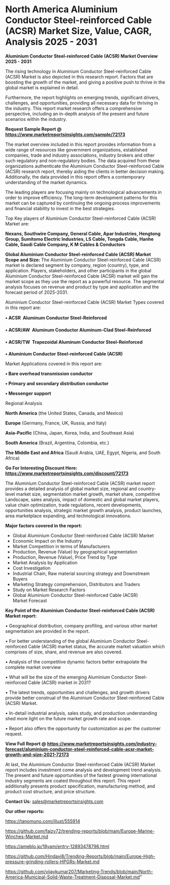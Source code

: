 # North America Aluminium Conductor Steel-reinforced Cable (ACSR) Market Size, Value, CAGR, Analysis 2025 - 2031

<Strong> Aluminium Conductor Steel-reinforced Cable (ACSR) Market Overview 2025 - 2031</strong>

The rising technology in Aluminium Conductor Steel-reinforced Cable (ACSR) Market is also depicted in this research report. Factors that are boosting the growth of the market, and giving a positive push to thrive in the global market is explained in detail.

Furthermore, the report highlights on emerging trends, significant drivers, challenges, and opportunities, providing all necessary data for thriving in the industry. This report market research offers a comprehensive perspective, including an in-depth analysis of the present and future scenarios within the industry.

<strong>Request Sample Report @ <a href=https://www.marketreportsinsights.com/sample/72173>https://www.marketreportsinsights.com/sample/72173</a></strong>

The market overview included in this report provides information from a wide range of resources like government organizations, established companies, trade and industry associations, industry brokers and other such regulatory and non-regulatory bodies. The data acquired from these organizations authenticate the Aluminium Conductor Steel-reinforced Cable (ACSR) research report, thereby aiding the clients in better decision making. Additionally, the data provided in this report offers a contemporary understanding of the market dynamics.

The leading players are focusing mainly on technological advancements in order to improve efficiency. The long-term development patterns for this market can be captured by continuing the ongoing process improvements and financial stability to invest in the best strategies.

Top Key players of Aluminium Conductor Steel-reinforced Cable (ACSR) Market are:

<strong>Nexans, Southwire Company, General Cable, Apar Industries, Hengtong Group, Sumitomo Electric Industries, LS Cable, Tongda Cable, Hanhe Cable, Saudi Cable Company, K M Cables & Conductors</strong>

<strong><b>Global Aluminium Conductor Steel-reinforced Cable (ACSR) Market Scope and Size:</b></strong>
The Aluminium Conductor Steel-reinforced Cable (ACSR) market is declared segment by company, region (country), type, and application. Players, stakeholders, and other participants in the global Aluminium Conductor Steel-reinforced Cable (ACSR) market will gain the market scope as they use the report as a powerful resource. The segmental analysis focuses on revenue and product by type and application and the forecast period of 2025-2031.

Aluminium Conductor Steel-reinforced Cable (ACSR) Market Types covered in this report are:

<strong>• ACSR  Aluminum Conductor Steel-Reinforced

• ACSR/AW  Aluminum Conductor Aluminum-Clad Steel-Reinforced

• ACSR/TW  Trapezoidal Aluminum Conductor Steel-Reinforced

• Aluminium Conductor Steel-reinforced Cable (ACSR)</strong>

Market Applications covered in this report are:

<strong>• Bare overhead transmission conductor

• Primary and secondary distribution conductor

• Messenger support</strong> 

Regional Analysis

<strong>North America</strong> (the United States, Canada, and Mexico)

<strong>Europe</strong> (Germany, France, UK, Russia, and Italy)

<strong>Asia-Pacific</strong> (China, Japan, Korea, India, and Southeast Asia)

<strong>South America</strong> (Brazil, Argentina, Colombia, etc.)

<strong>The Middle East and Africa</strong> (Saudi Arabia, UAE, Egypt, Nigeria, and South Africa)

<strong>Go For Interesting Discount Here: <a href=https://www.marketreportsinsights.com/discount/72173>https://www.marketreportsinsights.com/discount/72173</a></strong>

The Aluminium Conductor Steel-reinforced Cable (ACSR) market report provides a detailed analysis of global market size, regional and country-level market size, segmentation market growth, market share, competitive Landscape, sales analysis, impact of domestic and global market players, value chain optimization, trade regulations, recent developments, opportunities analysis, strategic market growth analysis, product launches, area marketplace expanding, and technological innovations.

<strong><b>Major factors covered in the report:</b></strong>
<ul>
  <li>Global Aluminium Conductor Steel-reinforced Cable (ACSR) Market </li>
  <li>Economic Impact on the Industry</li>
  <li>Market Competition in terms of Manufacturers</li>
  <li>Production, Revenue (Value) by geographical segmentation</li>
  <li>Production, Revenue (Value), Price Trend by Type</li>
  <li>Market Analysis by Application</li>
  <li>Cost Investigation</li>
  <li>Industrial Chain, Raw material sourcing strategy and Downstream Buyers</li>
  <li>Marketing Strategy comprehension, Distributors and Traders</li>
  <li>Study on Market Research Factors</li>
  <li>Global Aluminium Conductor Steel-reinforced Cable (ACSR) Market Forecast</li>
</ul>

<strong><b>Key Point of the Aluminium Conductor Steel-reinforced Cable (ACSR) Market report:</b></strong>

• Geographical distribution, company profiling, and various other market segmentation are provided in the report.

• For better understanding of the global Aluminium Conductor Steel-reinforced Cable (ACSR) market status, the accurate market valuation which comprises of size, share, and revenue are also covered.

• Analysis of the competitive dynamic factors better extrapolate the complete market overview

• What will be the size of the emerging Aluminium Conductor Steel-reinforced Cable (ACSR) market in 2031?

• The latest trends, opportunities and challenges, and growth drivers provide better construal of the Aluminium Conductor Steel-reinforced Cable (ACSR) Market.

• In-detail industrial analysis, sales study, and production understanding shed more light on the future market growth rate and scope.

• Report also offers the opportunity for customization as per the customer request.

<strong><b>View Full Report @ <a href=https://www.marketreportsinsights.com/industry-forecast/aluminium-conductor-steel-reinforced-cable-acsr-market-growth-and-size-2021-72173>https://www.marketreportsinsights.com/industry-forecast/aluminium-conductor-steel-reinforced-cable-acsr-market-growth-and-size-2021-72173</a></b></strong>


At last, the Aluminium Conductor Steel-reinforced Cable (ACSR) Market report includes investment come analysis and development trend analysis. The present and future opportunities of the fastest growing international industry segments are coated throughout this report. This report additionally presents product specification, manufacturing method, and product cost structure, and price structure.

<strong>Contact Us:</strong>
sales@marketreportsinsights.com

<strong>Our other reports:</strong>

<a href=https://tanomuno.com/illust/555914>https://tanomuno.com/illust/555914</a>

<a href=https://github.com/faizy72/trending-reports/blob/main/Europe-Marine-Winches-Market.md>https://github.com/faizy72/trending-reports/blob/main/Europe-Marine-Winches-Market.md</a>

<a href=https://ameblo.jp/18yam/entry-12893478796.html>https://ameblo.jp/18yam/entry-12893478796.html</a>

<a href=https://github.com/Hindavi8/Trending-Reports/blob/main/Europe-High-pressure-grinding-rollers-HPGRs-Market.md>https://github.com/Hindavi8/Trending-Reports/blob/main/Europe-High-pressure-grinding-rollers-HPGRs-Market.md</a>

<a href=https://github.com/vijaykumar207/Marketing-Trends/blob/main/North-America-Municipal-Solid-Waste-Treatment-Disposal-Market.md>https://github.com/vijaykumar207/Marketing-Trends/blob/main/North-America-Municipal-Solid-Waste-Treatment-Disposal-Market.md</a>"

